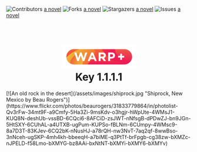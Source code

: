 ![Contributors](https://img.shields.io/github/contributors/othneildrew/Best-README-Template.svg?style=for-the-badge)
<a href="https://github.com/truyem789/1.1.1.1/graphs/contributors">a novel</a>
![Forks](https://img.shields.io/github/forks/othneildrew/Best-README-Template.svg?style=for-the-badge)
<a href="https://github.com/truyem789/1.1.1.1/network/members">a novel</a>
![Stargazers](https://img.shields.io/github/stars/othneildrew/Best-README-Template.svg?style=for-the-badge)
<a href="https://github.com/truyem789/1.1.1.1/stargazers">a novel</a>
![Issues](https://img.shields.io/github/issues/othneildrew/Best-README-Template.svg?style=for-the-badge)
<a href="https://github.com/truyem789/1.1.1.1/issues">a novel</a>
<h1 align="center">
  <br>
  <a href="http://1.1.1.1"><img src="https://raw.githubusercontent.com/truyem789/1.1.1.1/main/Warp-plus-@4x.png" alt="Warp+" width="200"></a>
  <br>
  Key 1.1.1.1
  <br>
</h1>
[![An old rock in the desert](/assets/images/shiprock.jpg "Shiprock, New Mexico by Beau Rogers")](https://www.flickr.com/photos/beaurogers/31833779864/in/photolist-Qv3rFw-34mt9F-a9Cmfy-5Ha3Zi-9msKdv-o3hgjr-hWpUte-4WMsJ1-KUQ8N-deshUb-vssBD-6CQci6-8AFCiD-zsJWT-nNfsgB-dPDwZJ-bn9JGn-5HtSXY-6CUhAL-a4UTXB-ugPum-KUPSo-fBLNm-6CUmpy-4WMsc9-8a7D3T-83KJev-6CQ2bK-nNusHJ-a78rQH-nw3NvT-7aq2qf-8wwBso-3nNceh-ugSKP-4mh4kh-bbeeqH-a7biME-q3PtTf-brFpgb-cg38zw-bXMZc-nJPELD-f58Lmo-bXMYG-bz8AAi-bxNtNT-bXMYi-bXMY6-bXMYv)


